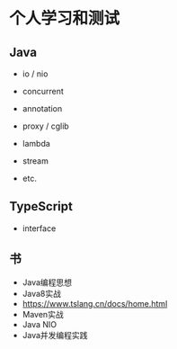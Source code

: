 # 个人学习和测试
## Java
* io / nio
* concurrent
* annotation
* proxy / cglib
* lambda
* stream

* etc.
## TypeScript
* interface

## 书
* Java编程思想
* Java8实战
* https://www.tslang.cn/docs/home.html
* Maven实战
* Java NIO
* Java并发编程实践
